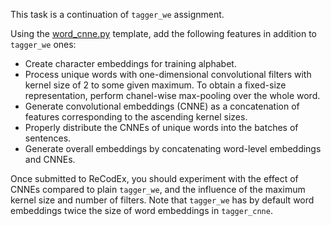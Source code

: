 This task is a continuation of `tagger_we` assignment.

Using the [word_cnne.py](https://github.com/ufal/npfl114/tree/master/labs/08/word_cnne.py)
template, add the following features in addition to `tagger_we` ones:
- Create character embeddings for training alphabet.
- Process unique words with one-dimensional convolutional filters with
  kernel size of 2 to some given maximum. To obtain a fixed-size representation,
  perform chanel-wise max-pooling over the whole word.
- Generate convolutional embeddings (CNNE) as a concatenation of features
  corresponding to the ascending kernel sizes.
- Properly distribute the CNNEs of unique words into the batches of sentences.
- Generate overall embeddings by concatenating word-level embeddings and CNNEs.

Once submitted to ReCodEx, you should experiment with the effect of CNNEs
compared to plain `tagger_we`, and the influence of the maximum kernel size and
number of filters. Note that `tagger_we` has by default word embeddings twice
the size of word embeddings in `tagger_cnne`.
